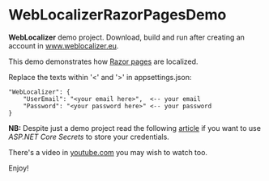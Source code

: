 # WebLocalizerRazorPagesDemo

**WebLocalizer** demo project. Download, build and run after creating an account in www.weblocalizer.eu. 

This demo demonstrates how [Razor pages](https://docs.microsoft.com/en-us/aspnet/core/razor-pages/?view=aspnetcore-5.0&tabs=visual-studio) are localized. 

Replace the texts within '<' and '>' in appsettings.json:

    "WebLocalizer": {
        "UserEmail": "<your email here>",  <-- your email
        "Password": "<your password here>" <-- your password
    }
 
**NB:** Despite just a demo project read the following <a target="_blank" href="https://docs.microsoft.com/en-us/aspnet/core/security/app-secrets?view=aspnetcore-6.0&tabs=windows">article</a> if you want to use *ASP.NET Core Secrets* to store your credentials. 

There's a video in <a target="_blank" href="https://www.youtube.com/watch?v=RFJMKX8FULM">youtube.com</a> you may wish to watch too.

Enjoy!
